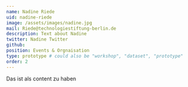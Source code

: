 ```yaml
---
name: Nadine Riede
uid: nadine-riede
image: /assets/images/nadine.jpg
mail: Riede@technologiestiftung-berlin.de
description: Text about Nadine
twitter: Nadine Twitter
github: 
position: Events & Orgnaisation
type: prototype # could also be "workshop", "dataset", "prototype"
order: 2
---
```



Das ist als content zu haben
